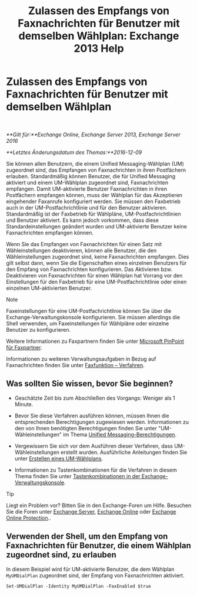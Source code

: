 ﻿---
title: 'Zulassen des Empfangs von Faxnachrichten für Benutzer mit demselben Wählplan: Exchange 2013 Help'
TOCTitle: Zulassen des Empfangs von Faxnachrichten für Benutzer mit demselben Wählplan
ms:assetid: cb245028-0b86-4171-879e-934dd35fa626
ms:mtpsurl: https://technet.microsoft.com/de-de/library/Bb124557(v=EXCHG.150)
ms:contentKeyID: 52062779
ms.date: 04/24/2018
mtps_version: v=EXCHG.150
ms.translationtype: HT
---

# Zulassen des Empfangs von Faxnachrichten für Benutzer mit demselben Wählplan

 

_**Gilt für:**Exchange Online, Exchange Server 2013, Exchange Server 2016_

_**Letztes Änderungsdatum des Themas:**2016-12-09_

Sie können allen Benutzern, die einem Unified Messaging-Wählplan (UM) zugeordnet sind, das Empfangen von Faxnachrichten in ihren Postfächern erlauben. Standardmäßig können Benutzer, die für Unified Messaging aktiviert und einem UM-Wählplan zugeordnet sind, Faxnachrichten empfangen. Damit UM-aktivierte Benutzer Faxnachrichten in ihren Postfächern empfangen können, muss der Wählplan für das Akzeptieren eingehender Faxanrufe konfiguriert werden. Sie müssen den Faxbetrieb auch in der UM-Postfachrichtlinie und für den Benutzer aktivieren. Standardmäßig ist der Faxbetrieb für Wählpläne, UM-Postfachrichtlinien und Benutzer aktiviert. Es kann jedoch vorkommen, dass diese Standardeinstellungen geändert wurden und UM-aktivierte Benutzer keine Faxnachrichten empfangen können.

Wenn Sie das Empfangen von Faxnachrichten für einen Satz mit Wähleinstellungen deaktivieren, können alle Benutzer, die den Wähleinstellungen zugeordnet sind, keine Faxnachrichten empfangen. Dies gilt selbst dann, wenn Sie die Eigenschaften eines einzelnen Benutzers für den Empfang von Faxnachrichten konfigurieren. Das Aktivieren bzw. Deaktivieren von Faxnachrichten für einen Wählplan hat Vorrang vor den Einstellungen für den Faxbetrieb für eine UM-Postfachrichtlinie oder einen einzelnen UM-aktivierten Benutzer.


> [!NOTE]
> Faxeinstellungen für eine UM-Postfachrichtlinie können Sie über die Exchange-Verwaltungskonsole konfigurieren. Sie müssen allerdings die Shell verwenden, um Faxeinstellungen für Wählpläne oder einzelne Benutzer zu konfigurieren.



Weitere Informationen zu Faxpartnern finden Sie unter [Microsoft PinPoint für Faxpartner](https://go.microsoft.com/fwlink/?linkid=190238).

Informationen zu weiteren Verwaltungsaufgaben in Bezug auf Faxnachrichten finden Sie unter [Faxfunktion – Verfahren](faxing-procedures-exchange-2013-help.md).

## Was sollten Sie wissen, bevor Sie beginnen?

  - Geschätzte Zeit bis zum Abschließen des Vorgangs: Weniger als 1 Minute.

  - Bevor Sie diese Verfahren ausführen können, müssen Ihnen die entsprechenden Berechtigungen zugewiesen werden. Informationen zu den von Ihnen benötigten Berechtigungen finden Sie unter "UM-Wähleinstellungen" im Thema [Unified Messaging-Berechtigungen](unified-messaging-permissions-exchange-2013-help.md).

  - Vergewissern Sie sich vor dem Ausführen dieser Verfahren, dass UM-Wähleinstellungen erstellt wurden. Ausführliche Anleitungen finden Sie unter [Erstellen eines UM-Wählplans](create-a-um-dial-plan-exchange-2013-help.md).

  - Informationen zu Tastenkombinationen für die Verfahren in diesem Thema finden Sie unter [Tastenkombinationen in der Exchange-Verwaltungskonsole](keyboard-shortcuts-in-the-exchange-admin-center-exchange-online-protection-help.md).


> [!TIP]
> Liegt ein Problem vor? Bitten Sie in den Exchange-Foren um Hilfe. Besuchen Sie die Foren unter <A href="https://go.microsoft.com/fwlink/p/?linkid=60612">Exchange Server</A>, <A href="https://go.microsoft.com/fwlink/p/?linkid=267542">Exchange Online</A> oder <A href="https://go.microsoft.com/fwlink/p/?linkid=285351">Exchange Online Protection</A>..



## Verwenden der Shell, um den Empfang von Faxnachrichten für Benutzer, die einem Wählplan zugeordnet sind, zu erlauben

In diesem Beispiel wird für UM-aktivierte Benutzer, die dem Wählplan `MyUMDialPlan` zugeordnet sind, der Empfang von Faxnachrichten aktiviert.

    Set-UMDialPlan -Identity MyUMDialPlan -FaxEnabled $true

